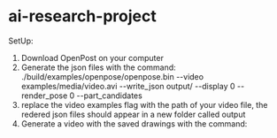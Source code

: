 # ai-research-project
SetUp:
1. Download OpenPost on your computer
2. Generate the json files with the command:
./build/examples/openpose/openpose.bin --video examples/media/video.avi --write_json output/ --display 0 --render_pose 0 --part_candidates
3. replace the video examples flag with the path of your video file, the redered json files should appear in a new folder called output
4. Generate a video with the saved drawings with the command:
